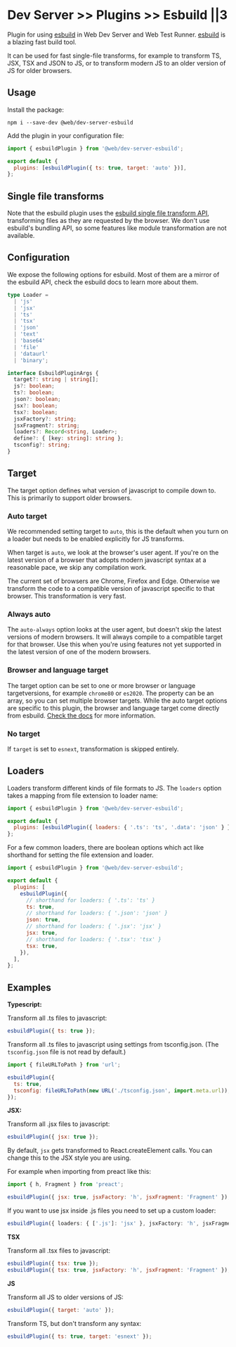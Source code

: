 # Dev Server >> Plugins >> Esbuild ||3

Plugin for using [esbuild](https://github.com/evanw/esbuild) in Web Dev Server and Web Test Runner. [esbuild](https://github.com/evanw/esbuild) is a blazing fast build tool.

It can be used for fast single-file transforms, for example to transform TS, JSX, TSX and JSON to JS, or to transform modern JS to an older version of JS for older browsers.

## Usage

Install the package:

```
npm i --save-dev @web/dev-server-esbuild
```

Add the plugin in your configuration file:

```js
import { esbuildPlugin } from '@web/dev-server-esbuild';

export default {
  plugins: [esbuildPlugin({ ts: true, target: 'auto' })],
};
```

## Single file transforms

Note that the esbuild plugin uses the [esbuild single file transform API](https://esbuild.github.io/api/#transform-api), transforming files as they are requested by the browser. We don't use esbuild's bundling API, so some features like module transformation are not available.

## Configuration

We expose the following options for esbuild. Most of them are a mirror of the esbuild API, check the esbuild docs to learn more about them.

```ts
type Loader =
  | 'js'
  | 'jsx'
  | 'ts'
  | 'tsx'
  | 'json'
  | 'text'
  | 'base64'
  | 'file'
  | 'dataurl'
  | 'binary';

interface EsbuildPluginArgs {
  target?: string | string[];
  js?: boolean;
  ts?: boolean;
  json?: boolean;
  jsx?: boolean;
  tsx?: boolean;
  jsxFactory?: string;
  jsxFragment?: string;
  loaders?: Record<string, Loader>;
  define?: { [key: string]: string };
  tsconfig?: string;
}
```

## Target

The target option defines what version of javascript to compile down to. This is primarily to support older browsers.

### Auto target

We recommended setting target to `auto`, this is the default when you turn on a loader but needs to be enabled explicitly for JS transforms.

When target is `auto`, we look at the browser's user agent. If you're on the latest version of a browser that adopts modern javascript syntax at a reasonable pace, we skip any compilation work.

The current set of browsers are Chrome, Firefox and Edge. Otherwise we transform the code to a compatible version of javascript specific to that browser. This transformation is very fast.

### Always auto

The `auto-always` option looks at the user agent, but doesn't skip the latest versions of modern browsers. It will always compile to a compatible target for that browser. Use this when you're using features not yet supported in the latest version of one of the modern browsers.

### Browser and language target

The target option can be set to one or more browser or language targetversions, for example `chrome80` or `es2020`. The property can be an array, so you can set multiple browser targets. While the auto target options are specific to this plugin, the browser and language target come directly from esbuild. [Check the docs](https://github.com/evanw/esbuild) for more information.

### No target

If `target` is set to `esnext`, transformation is skipped entirely.

## Loaders

Loaders transform different kinds of file formats to JS. The `loaders` option takes a mapping from file extension to loader name:

```js
import { esbuildPlugin } from '@web/dev-server-esbuild';

export default {
  plugins: [esbuildPlugin({ loaders: { '.ts': 'ts', '.data': 'json' } })],
};
```

For a few common loaders, there are boolean options which act like shorthand for setting the file extension and loader.

```js
import { esbuildPlugin } from '@web/dev-server-esbuild';

export default {
  plugins: [
    esbuildPlugin({
      // shorthand for loaders: { '.ts': 'ts' }
      ts: true,
      // shorthand for loaders: { '.json': 'json' }
      json: true,
      // shorthand for loaders: { '.jsx': 'jsx' }
      jsx: true,
      // shorthand for loaders: { '.tsx': 'tsx' }
      tsx: true,
    }),
  ],
};
```

## Examples

**Typescript:**

Transform all .ts files to javascript:

```js
esbuildPlugin({ ts: true });
```

Transform all .ts files to javascript using settings from tsconfig.json. (The `tsconfig.json` file is not read by default.)

```js
import { fileURLToPath } from 'url';

esbuildPlugin({
  ts: true,
  tsconfig: fileURLToPath(new URL('./tsconfig.json', import.meta.url)),
});
```

**JSX:**

Transform all .jsx files to javascript:

```js
esbuildPlugin({ jsx: true });
```

By default, `jsx` gets transformed to React.createElement calls. You can change this to the JSX style you are using.

For example when importing from preact like this:

```js
import { h, Fragment } from 'preact';
```

```js
esbuildPlugin({ jsx: true, jsxFactory: 'h', jsxFragment: 'Fragment' });
```

If you want to use jsx inside .js files you need to set up a custom loader:

```ts
esbuildPlugin({ loaders: { ['.js']: 'jsx' }, jsxFactory: 'h', jsxFragment: 'Fragment' });
```

**TSX**

Transform all .tsx files to javascript:

```js
esbuildPlugin({ tsx: true });
esbuildPlugin({ tsx: true, jsxFactory: 'h', jsxFragment: 'Fragment' });
```

**JS**

Transform all JS to older versions of JS:

```js
esbuildPlugin({ target: 'auto' });
```

Transform TS, but don't transform any syntax:

```js
esbuildPlugin({ ts: true, target: 'esnext' });
```
